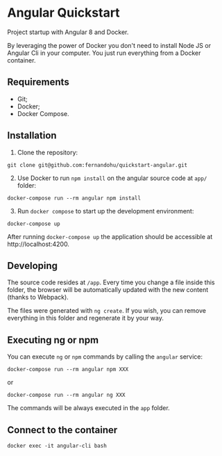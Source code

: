 # Angular Quickstart

Project startup with Angular 8 and Docker. 

By leveraging the power of Docker you don't need to install Node JS or Angular Cli in your computer. You just run everything from a Docker container.

## Requirements

- Git;
- Docker;
- Docker Compose.

## Installation

1) Clone the repository:

```
git clone git@github.com:fernandohu/quickstart-angular.git
```

2) Use Docker to run `npm install` on the angular source code at `app/` folder:

```
docker-compose run --rm angular npm install
```

3) Run `docker compose` to start up the development environment:

```
docker-compose up
```

After running `docker-compose up` the application should be accessible at http://localhost:4200.

## Developing

The source code resides at `/app`. Every time you change a file inside this folder, the browser will be automatically updated with the new content (thanks to Webpack). 

The files were generated with `ng create`. If you wish, you can remove everything in this folder and regenerate it by your way.

## Executing ng or npm 

You can execute `ng` or `npm` commands by calling the `angular` service:

```
docker-compose run --rm angular npm XXX
```

or

```
docker-compose run --rm angular ng XXX
```

The commands will be always executed in the `app` folder.

## Connect to the container

```
docker exec -it angular-cli bash
```

